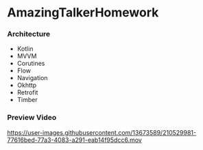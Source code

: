 # AmazingTalkerHomework

### Architecture
- Kotlin
- MVVM
- Corutines
- Flow
- Navigation
- Okhttp
- Retrofit
- Timber

### Preview Video




https://user-images.githubusercontent.com/13673589/210529981-77616bed-77a3-4083-a291-eab14f95dcc6.mov

